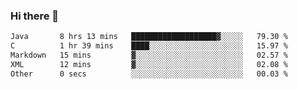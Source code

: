 ### Hi there 👋

<!--START_SECTION:waka-->

```txt
Java       8 hrs 13 mins   ███████████████████▓░░░░░   79.30 %
C          1 hr 39 mins    ████░░░░░░░░░░░░░░░░░░░░░   15.97 %
Markdown   15 mins         ▓░░░░░░░░░░░░░░░░░░░░░░░░   02.57 %
XML        12 mins         ▓░░░░░░░░░░░░░░░░░░░░░░░░   02.08 %
Other      0 secs          ░░░░░░░░░░░░░░░░░░░░░░░░░   00.03 %
```

<!--END_SECTION:waka-->


<!--
**AnkelMauCastillo/AnkelMauCastillo** is a ✨ _special_ ✨ repository because its `README.md` (this file) appears on your GitHub profile.

Here are some ideas to get you started:

- 🔭 I’m currently working on ...
- 🌱 I’m currently learning ...
- 👯 I’m looking to collaborate on ...
- 🤔 I’m looking for help with ...
- 💬 Ask me about ...
- 📫 How to reach me: ...
- 😄 Pronouns: ...
- ⚡ Fun fact: ...
-->
